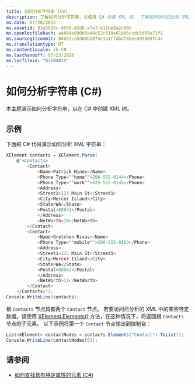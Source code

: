 ```yaml
---
title: 如何分析字符串 (C#)
description: 了解如何分析字符串，以使用 C# 创建 XML 树。 了解如何访问已分析 XML 中的特定数据。
ms.date: 07/20/2015
ms.assetid: 81e5686c-9658-42d8-a7e3-b11be0a2c98b
ms.openlocfilehash: a4664e090b6a44c52c519e61b66ccdc5d59a71f1
ms.sourcegitcommit: 04022ca5d00b2074e1b1ffdbd76bec4950697c4c
ms.translationtype: HT
ms.contentlocale: zh-CN
ms.lasthandoff: 07/23/2020
ms.locfileid: "87104815"
---
```

# <a name="how-to-parse-a-string-c"></a>如何分析字符串 (C#)

本主题演示如何分析字符串，以在 C# 中创建 XML 树。

## <a name="example"></a>示例

下面的 C# 代码演示如何分析 XML 字符串：

```csharp
XElement contacts = XElement.Parse(
    @"<Contacts>
        <Contact>
            <Name>Patrick Hines</Name>
            <Phone Type=""home"">206-555-0144</Phone>
            <Phone Type=""work"">425-555-0145</Phone>
            <Address>
            <Street1>123 Main St</Street1>
            <City>Mercer Island</City>
            <State>WA</State>
            <Postal>68042</Postal>
            </Address>
            <NetWorth>10</NetWorth>
        </Contact>
        <Contact>
            <Name>Gretchen Rivas</Name>
            <Phone Type=""mobile"">206-555-0163</Phone>
            <Address>
            <Street1>123 Main St</Street1>
            <City>Mercer Island</City>
            <State>WA</State>
            <Postal>68042</Postal>
            </Address>
            <NetWorth>11</NetWorth>
        </Contact>
    </Contacts>");
Console.WriteLine(contacts);
```

根 `Contacts` 节点具有两个 `Contact` 节点。 若要访问已分析的 XML 中的某些特定数据，请使用 [XElement.Elements()](xref:System.Xml.Linq.XContainer.Elements) 方法，在这种情况下，将返回根 `Contacts` 节点的子元素。 以下示例将第一个 `Contact` 节点输出到控制台：

```csharp
List<XElement> contactNodes = contacts.Elements("Contact").ToList();
Console.WriteLine(contactNodes[0]);
```

## <a name="see-also"></a>请参阅

- [如何查找具有特定属性的元素 (C#)](how-to-find-an-element-with-a-specific-attribute.md)
